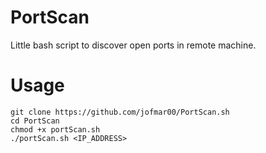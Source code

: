 # PortScan
Little bash script to discover open ports in remote machine.

# Usage
```
git clone https://github.com/jofmar00/PortScan.sh
cd PortScan
chmod +x portScan.sh
./portScan.sh <IP_ADDRESS>
```

